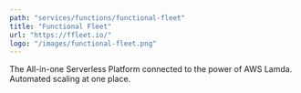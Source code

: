 ```yaml
---
path: "services/functions/functional-fleet"
title: "Functional Fleet"
url: "https://ffleet.io/"
logo: "/images/functional-fleet.png"
---
```


The All-in-one Serverless Platform connected to the power of AWS Lamda. Automated scaling at one place.


